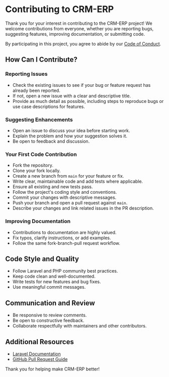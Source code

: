 # Contributing to CRM-ERP

Thank you for your interest in contributing to the CRM-ERP project! We welcome contributions from everyone, whether you are reporting bugs, suggesting features, improving documentation, or submitting code.

By participating in this project, you agree to abide by our [Code of Conduct](CODE_OF_CONDUCT.md).

## How Can I Contribute?

### Reporting Issues
- Check the existing issues to see if your bug or feature request has already been reported.
- If not, open a new issue with a clear and descriptive title.
- Provide as much detail as possible, including steps to reproduce bugs or use case descriptions for features.

### Suggesting Enhancements
- Open an issue to discuss your idea before starting work.
- Explain the problem and how your suggestion solves it.
- Be open to feedback and discussion.

### Your First Code Contribution
- Fork the repository.
- Clone your fork locally.
- Create a new branch from `main` for your feature or fix.
- Write clear, maintainable code and add tests where applicable.
- Ensure all existing and new tests pass.
- Follow the project's coding style and conventions.
- Commit your changes with descriptive messages.
- Push your branch and open a pull request against `main`.
- Describe your changes and link related issues in the PR description.

### Improving Documentation
- Contributions to documentation are highly valued.
- Fix typos, clarify instructions, or add examples.
- Follow the same fork-branch-pull request workflow.

## Code Style and Quality
- Follow Laravel and PHP community best practices.
- Keep code clean and well-documented.
- Write tests for new features and bug fixes.
- Use meaningful commit messages.

## Communication and Review
- Be responsive to review comments.
- Be open to constructive feedback.
- Collaborate respectfully with maintainers and other contributors.

## Additional Resources
- [Laravel Documentation](https://laravel.com/docs)
- [GitHub Pull Request Guide](https://docs.github.com/en/pull-requests)

Thank you for helping make CRM-ERP better!

